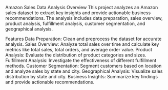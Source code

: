 Amazon Sales Data Analysis
Overview
This project analyzes an Amazon sales dataset to extract key insights and provide actionable business recommendations. The analysis includes data preparation, sales overview, product analysis, fulfillment analysis, customer segmentation, and geographical analysis.

Features
Data Preparation: Clean and preprocess the dataset for accurate analysis.
Sales Overview: Analyze total sales over time and calculate key metrics like total sales, total orders, and average order value.
Product Analysis: Evaluate the distribution of product categories and sizes.
Fulfillment Analysis: Investigate the effectiveness of different fulfillment methods.
Customer Segmentation: Segment customers based on location and analyze sales by state and city.
Geographical Analysis: Visualize sales distribution by state and city.
Business Insights: Summarize key findings and provide actionable recommendations.
